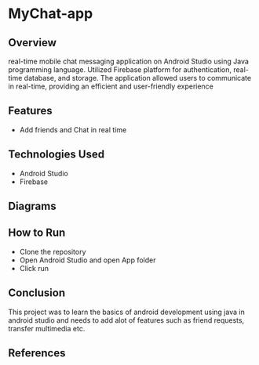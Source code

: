 # MyChat-app

## Overview
real-time mobile chat messaging application on Android Studio using Java programming language.
Utilized Firebase platform for authentication, real-time database, and storage. 
The application allowed users to communicate in real-time, providing an efficient and user-friendly experience

## Features
- Add friends and Chat in real time

## Technologies Used
- Android Studio
- Firebase

## Diagrams

## How to Run
- Clone the repository
- Open Android Studio and open App folder
- Click run

## Conclusion
This project was to learn the basics of android development using java in android studio and 
needs to add alot of features such as friend requests, transfer multimedia etc.

## References
